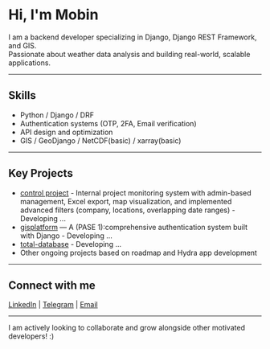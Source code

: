 # Hi, I'm Mobin

I am a backend developer specializing in Django, Django REST Framework, and GIS.  
Passionate about weather data analysis and building real-world, scalable applications.

---

## Skills  
- Python / Django / DRF   
- Authentication systems (OTP, 2FA, Email verification)  
- API design and optimization
- GIS / GeoDjango / NetCDF(basic) / xarray(basic)
    
---

## Key Projects  
- [control project](https://github.com/mbnahmadi/project-control) - Internal project monitoring system with admin-based management, Excel export, map visualization, and implemented advanced filters (company, locations, overlapping date ranges) - Developing ...
- [gisplatform](https://github.com/mbnahmadi/gisplatform) — A (PASE 1):comprehensive authentication system built with Django - Developing ...
- [total-database](https://github.com/mbnahmadi/total-database) - Developing ...
- Other ongoing projects based on roadmap and Hydra app development

---

## Connect with me  
[LinkedIn](https://www.linkedin.com/in/mobinahmadi78) | [Telegram](https://t.me/borntobeshark) | [Email](mailto:mbn.ahmadi78@gmail.com)

---

I am actively looking to collaborate and grow alongside other motivated developers! :)
